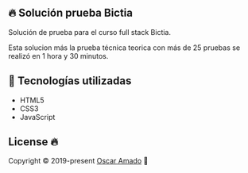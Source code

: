 ## 🔥 Solución prueba Bictia
Solución de prueba para el curso full stack Bictia.

Esta solucion más la prueba técnica teorica con más de 25 pruebas se realizó en 1 hora y 30 minutos.

## 📐 Tecnologías utilizadas
* HTML5
* CSS3
* JavaScript

## License 🔥
Copyright © 2019-present [Oscar Amado](https://github.com/ofaaoficial) 🧔


